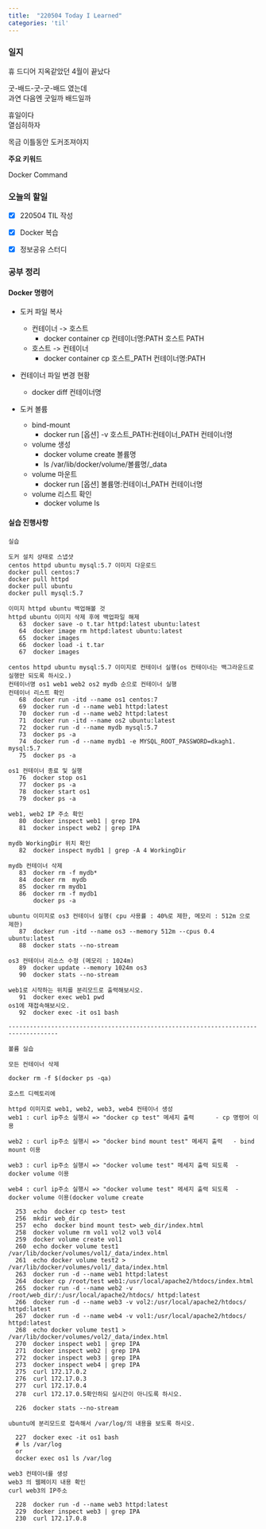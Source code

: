 ```yaml
---
title:  "220504 Today I Learned"
categories: 'til'
---
```

<!-- 
![aas](/assets/til/220328til1.png)

<img src="/assets/til/220328til1.png" width="100%" height="100%"> -->



### 일지

휴 드디어 지옥같았던 4월이 끝났다  

굿-배드-굿-굿-배드 였는데  
과연 다음엔 굿일까 배드일까   

휴일이다  
열심히하자  

목금 이틀동안 도커조져야지  

**주요 키워드**

Docker
Command

### 오늘의 할일
- [x] 220504 TIL 작성
- [x] Docker 복습
- [x] 정보공유 스터디



### 공부 정리

#### Docker 명령어

- 도커 파일 복사
  - 컨테이너 -> 호스트  
    - docker container cp 컨테이너명:PATH  호스트 PATH
  - 호스트 -> 컨테이너
    - docker container cp 호스트_PATH  컨테이너명:PATH

- 컨테이너 파일 변경 현황
  - docker diff 컨테이너명

- 도커 볼륨
  - bind-mount
    - docker run [옵션] -v 호스트_PATH:컨테이너_PATH 컨테이너명
  - volume 생성
    - docker volume create 볼륨명
    - ls /var/lib/docker/volume/볼륨명/_data
  - volume 마운트
    - docker run [옵션] 볼륨명:컨테이너_PATH 컨테이너명
  - volume 리스트 확인
    - docker volume ls


#### 실습 진행사항 

```
실습

도커 설치 상태로 스냅샷
centos httpd ubuntu mysql:5.7 이미지 다운로드
docker pull centos:7
docker pull httpd
docker pull ubuntu
docker pull mysql:5.7

이미지 httpd ubuntu 백업해볼 것
httpd ubuntu 이미지 삭제 후에 백업파일 해제
   63  docker save -o t.tar httpd:latest ubuntu:latest
   64  docker image rm httpd:latest ubuntu:latest
   65  docker images
   66  docker load -i t.tar
   67  docker images

centos httpd ubuntu mysql:5.7 이미지로 컨테이너 실행(os 컨테이너는 백그라운드로 실행만 되도록 하시오.)
컨테이너명 os1 web1 web2 os2 mydb 순으로 컨테이너 실행
컨테이너 리스트 확인
   68  docker run -itd --name os1 centos:7
   69  docker run -d --name web1 httpd:latest
   70  docker run -d --name web2 httpd:latest
   71  docker run -itd --name os2 ubuntu:latest
   72  docker run -d --name mydb mysql:5.7
   73  docker ps -a
   74  docker run -d --name mydb1 -e MYSQL_ROOT_PASSWORD=dkagh1. mysql:5.7
   75  docker ps -a

os1 컨테이너 종료 및 실행
   76  docker stop os1
   77  docker ps -a
   78  docker start os1
   79  docker ps -a

web1, web2 IP 주소 확인
   80  docker inspect web1 | grep IPA
   81  docker inspect web2 | grep IPA

mydb WorkingDir 위치 확인
   82  docker inspect mydb1 | grep -A 4 WorkingDir

mydb 컨테이너 삭제
   83  docker rm -f mydb*
   84  docker rm  mydb
   85  docker rm mydb1
   86  docker rm -f mydb1
       docker ps -a

ubuntu 이미지로 os3 컨테이너 실행( cpu 사용률 : 40%로 제한, 메모리 : 512m 으로 제한)
   87  docker run -itd --name os3 --memory 512m --cpus 0.4 ubuntu:latest
   88  docker stats --no-stream

os3 컨테이너 리소스 수정 (메모리 : 1024m)
   89  docker update --memory 1024m os3
   90  docker stats --no-stream

web1로 시작하는 위치를 분리모드로 출력해보시오.
   91  docker exec web1 pwd
os1에 재접속해보시오. 
   92  docker exec -it os1 bash

------------------------------------------------------------------------------------

볼륨 실습

모든 컨테이너 삭제

docker rm -f $(docker ps -qa)

호스트 디렉토리에

httpd 이미지로 web1, web2, web3, web4 컨테이너 생성
web1 : curl ip주소 실행시 => "docker cp test" 메세지 출력      - cp 명령어 이용

web2 : curl ip주소 실행시 => "docker bind mount test" 메세지 출력   - bind mount 이용

web3 : curl ip주소 실행시 => "docker volume test" 메세지 출력 되도록  - docker volume 이용

web4 : curl ip주소 실행시 => "docker volume test" 메세지 출력 되도록  - docker volume 이용(docker volume create

  253  echo  docker cp test> test
  256  mkdir web_dir
  257  echo  docker bind mount test> web_dir/index.html
  258  docker volume rm vol1 vol2 vol3 vol4
  259  docker volume create vol1
  260  echo docker volume test1 /var/lib/docker/volumes/vol1/_data/index.html
  261  echo docker volume test2 > /var/lib/docker/volumes/vol1/_data/index.html
  263  docker run -d --name web1 httpd:latest
  264  docker cp /root/test web1:/usr/local/apache2/htdocs/index.html
  265  docker run -d --name web2 -v /root/web_dir/:/usr/local/apache2/htdocs/ httpd:latest
  266  docker run -d --name web3 -v vol2:/usr/local/apache2/htdocs/ httpd:latest
  267  docker run -d --name web4 -v vol1:/usr/local/apache2/htdocs/ httpd:latest
  268  echo docker volume test1 > /var/lib/docker/volumes/vol2/_data/index.html
  270  docker inspect web1 | grep IPA
  271  docker inspect web2 | grep IPA
  272  docker inspect web3 | grep IPA
  273  docker inspect web4 | grep IPA
  275  curl 172.17.0.2
  276  curl 172.17.0.3
  277  curl 172.17.0.4
  278  curl 172.17.0.5확인하되 실시간이 아니도록 하시오.

  226  docker stats --no-stream

ubuntu에 분리모드로 접속해서 /var/log/의 내용을 보도록 하시오.

  227  docker exec -it os1 bash
  # ls /var/log
  or
  docker exec os1 ls /var/log

web3 컨테이너를 생성
web3 의 웹페이지 내용 확인
curl web3의 IP주소

  228  docker run -d --name web3 httpd:latest
  229  docker inspect web3 | grep IPA
  230  curl 172.17.0.8
```